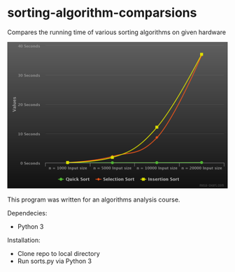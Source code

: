 # sorting-algorithm-comparsions
Compares the running time of various sorting algorithms on given hardware

![Example Plot](plots.png)

This program was written for an algorithms analysis course.

Dependecies:
  - Python 3

Installation:
  - Clone repo to local directory
  - Run sorts.py via Python 3
